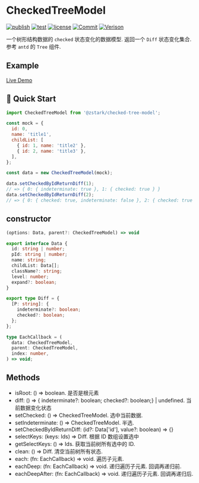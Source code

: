 # CheckedTreeModel

[![publish](https://github.com/PinghuaZhuang/checked-tree-model/actions/workflows/publish.yml/badge.svg)](https://github.com/PinghuaZhuang/checked-tree-model/actions/workflows/publish.yml) [![test](https://github.com/PinghuaZhuang/checked-tree-model/actions/workflows/test.yml/badge.svg)](https://github.com/PinghuaZhuang/checked-tree-model/actions/workflows/test.yml) [![license](https://img.shields.io/badge/license-MIT-blue.svg)](https://github.com/PinghuaZhuang/checked-tree-model/blob/master/LICENSE) [![Commit](https://img.shields.io/github/last-commit/pinghuazhuang/checked-tree-model.svg)](https://github.com/PinghuaZhuang/checked-tree-model/commits/master) [![Verison](https://img.shields.io/npm/v/@zstark/checked-tree-model.svg)](https://www.npmjs.com/package/@zstark/checked-tree-model)

一个树形结构数据的 `checked` 状态变化的数据模型. 返回一个 `Diff` 状态变化集合. 参考 `antd` 的 `Tree` 组件.

## Example

[Live Demo](https://pinghuazhuang.github.io/@zstark/permission-table/)

## 🚀 Quick Start

```js
import CheckedTreeModel from '@zstark/checked-tree-model';

const mock = {
  id: 0,
  name: 'title1',
  childList: [
    { id: 1, name: 'title2' },
    { id: 2, name: 'title3' },
  ],
};

const data = new CheckedTreeModel(mock);

data.setCheckedByIdReturnDiff(1);
// => { 0: { indeterminate: true }, 1: { checked: true } }
data.setCheckedByIdReturnDiff(2);
// => { 0: { checked: true, indeterminate: false }, 2: { checked: true } }
```

## constructor

```ts
(options: Data, parent?: CheckedTreeModel) => void

export interface Data {
  id: string | number;
  pId: string | number;
  name: string;
  childList: Data[];
  className?: string;
  level: number;
  expand?: boolean;
}

export type Diff = {
  [P: string]: {
    indeterminate?: boolean;
    checked?: boolean;
  };
};

type EachCallback = (
  data: CheckedTreeModel,
  parent: CheckedTreeModel,
  index: number,
) => void;
```

## Methods

- isRoot: () => boolean. 是否是根元素
- diff: () => { indeterminate?: boolean; checked?: boolean;} | undefined. 当前数据变化状态
- setChecked: () => CheckedTreeModel. 选中当前数据.
- setIndeterminate: () => CheckedTreeModel. 半选.
- setCheckedByIdReturnDiff: (id?: Data['id'], value?: boolean) => {}
- selectKeys: (keys: Ids) => Diff. 根据 ID 数组设置选中
- getSelectKeys: () => Ids. 获取当前树所有选中的 ID.
- clean: () => Diff. 清空当前树所有状态.
- each: (fn: EachCallback) => void. 遍历子元素.
- eachDeep: (fn: EachCallback) => void. 递归遍历子元素. 回调再递归前.
- eachDeepAfter: (fn: EachCallback) => void. 递归遍历子元素. 回调再递归后.
